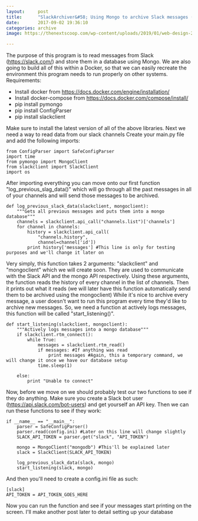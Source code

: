 ```yaml
---
layout:     post
title:      "SlackArchiver&#58; Using Mongo to archive Slack messages (Featuring &#34;Docker&#34;)"
date:       2017-09-02 19:36:10
categories: archive
image: https://thenextscoop.com/wp-content/uploads/2019/01/web-design-2019.jpg

---
```

The purpose of this program is to read messages from Slack (<https://slack.com/>) and store them in a database using Mongo. We are also going to build all of this within a Docker, so that we can easily recreate the environment this program needs to run properly on other systems. Requirements: 

  * Install docker from <https://docs.docker.com/engine/installation/>
  * Install docker-compose from <https://docs.docker.com/compose/install/>
  * pip install pymongo
  * pip install ConfigParser
  * pip install slackclient

Make sure to install the latest version of all of the above libraries. Next we need a way to read data from our slack channels Create your main.py file and add the following imports: 
    
    
    from ConfigParser import SafeConfigParser
    import time
    from pymongo import MongoClient
    from slackclient import SlackClient
    import os
    

After importing everything you can move onto our first function "log_previous_slag_data()" which will go through all the past messages in all of your channels and will send those messages to be archived. 
    
    
    def log_previous_slack_data(slackclient, mongoclient):
        """Gets all previous messages and puts them into a mongo database"""
        channels = slackclient.api_call("channels.list")['channels']
        for channel in channels:
            history = slackclient.api_call(
                "channels.history",
                channel=channel['id'])
            print history['messages'] #This line is only for testing purposes and we'll change it later on
    

Very simply, this function takes 2 arguments: "slackclient" and "mongoclient" which we will create soon. They are used to communicate with the Slack API and the mongo API respectively. Using these arguments, the function reads the history of every channel in the list of channels. Then it prints out what it reads (we will later have this function automatically send them to be archived using the mongoclient) While it's nice to archive every message, a user doesn't want to run this program every time they'd like to archive new messages. So, we need a function at actively logs messages, this function will be called "start_listening()". 
    
    
    def start_listening(slackclient, mongoclient):
        """Actively logs messages into a mongo database"""
        if slackclient.rtm_connect():
            while True:
                messages = slackclient.rtm_read()
                if messages: #If anything was read
                    print messages #Again, this a temporary command, we will change it once we have our database setup
                time.sleep(1)
    
        else:
            print "Unable to connect"
    

Now, before we move on we should probably test our two functions to see if they do anything. Make sure you create a Slack bot user (<https://api.slack.com/bot-users>) and get yourself an API key. Then we can run these functions to see if they work: 
    
    
    if __name__ == "__main__":
        parser = SafeConfigParser()
        parser.read(config.ini) #Later on this line will change slightly
        SLACK_API_TOKEN = parser.get("slack", "API_TOKEN")
    
        mongo = MongoClient("mongodb") #This'll be explained later
        slack = SlackClient(SLACK_API_TOKEN)
    
        log_previous_slack_data(slack, mongo)
        start_listening(slack, mongo)
    

And then you'll need to create a config.ini file as such: 
    
    
    [slack]
    API_TOKEN = API_TOKEN_GOES_HERE
    

Now you can run the function and see if your messages start printing on the screen. I'll make another post later to detail setting up your database
